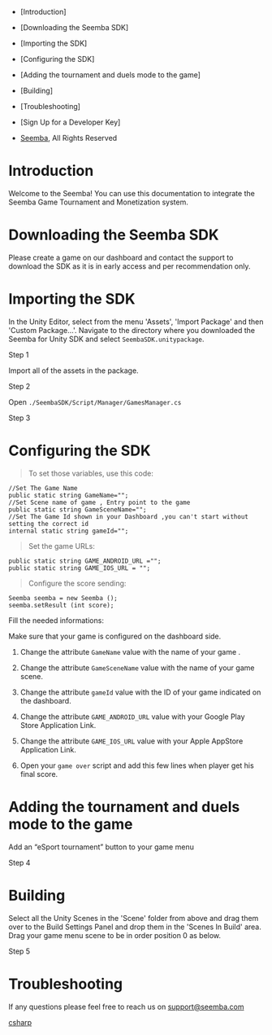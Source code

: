 

-   [Introduction]
-   [Downloading the Seemba
    SDK]
-   [Importing the SDK]
-   [Configuring the SDK]
-   [Adding the tournament and duels mode to the
    game]
-   [Building]
-   [Troubleshooting]

-   [Sign Up for a Developer
    Key]
-   [Seemba](https://seemba.com/), All Rights Reserved

Introduction
============

Welcome to the Seemba! You can use this documentation to integrate the
Seemba Game Tournament and Monetization system.

Downloading the Seemba SDK
==========================

Please create a game on our dashboard and contact the support to
download the SDK as it is in early access and per recommendation only.

Importing the SDK
=================

In the Unity Editor, select from the menu 'Assets', 'Import Package' and
then 'Custom Package…'. Navigate to the directory where you downloaded
the Seemba for Unity SDK and select `SeembaSDK.unitypackage`.

Step 1

Import all of the assets in the package.

Step 2

Open `./SeembaSDK/Script/Manager/GamesManager.cs`

Step 3

Configuring the SDK
===================

> To set those variables, use this code:

``` {.highlight .csharp .tab-csharp style=""}
//Set The Game Name
public static string GameName="";
//Set Scene name of game , Entry point to the game
public static string GameSceneName="";
//Set The Game Id shown in your Dashboard ,you can't start without   setting the correct id
internal static string gameId="";
```

> Set the game URLs:

``` {.highlight .csharp .tab-csharp style=""}
public static string GAME_ANDROID_URL ="";
public static string GAME_IOS_URL = "";
```

> Configure the score sending:

``` {.highlight .csharp .tab-csharp style=""}
Seemba seemba = new Seemba ();
seemba.setResult (int score);
```

Fill the needed informations:

Make sure that your game is configured on the dashboard side.

1.  Change the attribute `GameName` value with the name of your game .
2.  Change the attribute `GameSceneName` value with the name of your
    game scene.
3.  Change the attribute `gameId` value with the ID of your game
    indicated on the dashboard.

4.  Change the attribute `GAME_ANDROID_URL` value with your Google Play
    Store Application Link.

5.  Change the attribute `GAME_IOS_URL` value with your Apple AppStore
    Application Link.

6.  Open your `game over` script and add this few lines when player get
    his final score.

Adding the tournament and duels mode to the game
================================================

Add an “eSport tournament” button to your game menu

Step 4

Building
========

Select all the Unity Scenes in the 'Scene' folder from above and drag
them over to the Build Settings Panel and drop them in the 'Scenes In
Build' area. Drag your game menu scene to be in order position 0 as
below.

Step 5

Troubleshooting
===============

If any questions please feel free to reach us on support@seemba.com

[csharp](https://docs.seemba.com/#)
